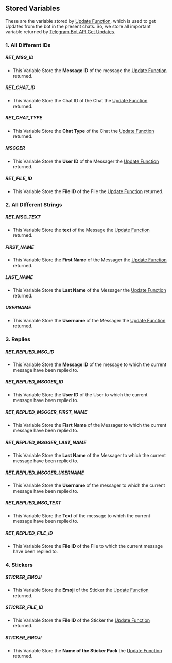 ## Stored Variables
These are the variable stored by [Update Function](https://github.com/noobyysauraj/telegram-bash-bot/blob/cad053027990836c8d5730cc3f2f7a66dc912a8c/util.sh#L187), which is used to get Updates from the bot in the present chats. So, we store all important variable returned by [Telegram Bot API Get Updates](https://core.telegram.org/bots/api#getting-updates).

### 1. All DIfferent IDs

##### RET_MSG_ID

- This Variable Store the __Message ID__ of the message the [Update Function](https://github.com/noobyysauraj/telegram-bash-bot/blob/cad053027990836c8d5730cc3f2f7a66dc912a8c/util.sh#L187) returned.

##### RET_CHAT_ID

- This Variable Store the Chat ID of the Chat the [Update Function](https://github.com/noobyysauraj/telegram-bash-bot/blob/cad053027990836c8d5730cc3f2f7a66dc912a8c/util.sh#L187) returned.

##### RET_CHAT_TYPE

- This Variable Store the __Chat Type__ of the Chat the [Update Function](https://github.com/noobyysauraj/telegram-bash-bot/blob/cad053027990836c8d5730cc3f2f7a66dc912a8c/util.sh#L187) returned.

##### MSGGER

- This Variable Store the __User ID__ of the Messager the [Update Function](https://github.com/noobyysauraj/telegram-bash-bot/blob/cad053027990836c8d5730cc3f2f7a66dc912a8c/util.sh#L187) returned.

##### RET_FILE_ID

- This Variable Store the __File ID__ of the File the [Update Function](https://github.com/noobyysauraj/telegram-bash-bot/blob/cad053027990836c8d5730cc3f2f7a66dc912a8c/util.sh#L187) returned.

### 2. All DIfferent Strings

##### RET_MSG_TEXT

- This Variable Store the __text__ of the Message the [Update Function](https://github.com/noobyysauraj/telegram-bash-bot/blob/cad053027990836c8d5730cc3f2f7a66dc912a8c/util.sh#L187) returned.

##### FIRST_NAME

- This Variable Store the __First Name__ of the Messager the [Update Function](https://github.com/noobyysauraj/telegram-bash-bot/blob/cad053027990836c8d5730cc3f2f7a66dc912a8c/util.sh#L187) returned.

##### LAST_NAME

- This Variable Store the __Last Name__ of the Messager the [Update Function](https://github.com/noobyysauraj/telegram-bash-bot/blob/cad053027990836c8d5730cc3f2f7a66dc912a8c/util.sh#L187) returned.

##### USERNAME

- This Variable Store the __Username__ of the Messager the [Update Function](https://github.com/noobyysauraj/telegram-bash-bot/blob/cad053027990836c8d5730cc3f2f7a66dc912a8c/util.sh#L187) returned.

### 3. Replies


##### RET_REPLIED_MSG_ID

- This Variable Store the __Message ID__ of the message to which the current message have been replied to.

##### RET_REPLIED_MSGGER_ID

- This Variable Store the __User ID__ of the User to which the current message have been replied to.

##### RET_REPLIED_MSGGER_FIRST_NAME

- This Variable Store the __Fisrt Name__ of the Messager to which the current message have been replied to.

##### RET_REPLIED_MSGGER_LAST_NAME

- This Variable Store the __Last Name__ of the Messager to which the current message have been replied to.

##### RET_REPLIED_MSGGER_USERNAME

- This Variable Store the __Username__ of the messager to which the current message have been replied to.

##### RET_REPLIED_MSG_TEXT

- This Variable Store the __Text__ of the message to which the current message have been replied to.

##### RET_REPLIED_FILE_ID

- This Variable Store the __File ID__ of the File to which the current message have been replied to.

### 4. Stickers

##### STICKER_EMOJI

- This Variable Store the __Emoji__ of the Sticker the [Update Function](https://github.com/noobyysauraj/telegram-bash-bot/blob/cad053027990836c8d5730cc3f2f7a66dc912a8c/util.sh#L187) returned.

##### STICKER_FILE_ID

- This Variable Store the __File ID__ of the Sticker the [Update Function](https://github.com/noobyysauraj/telegram-bash-bot/blob/cad053027990836c8d5730cc3f2f7a66dc912a8c/util.sh#L187) returned.

##### STICKER_EMOJI

- This Variable Store the __Name of the Sticker Pack__ the [Update Function](https://github.com/noobyysauraj/telegram-bash-bot/blob/cad053027990836c8d5730cc3f2f7a66dc912a8c/util.sh#L187) returned.
